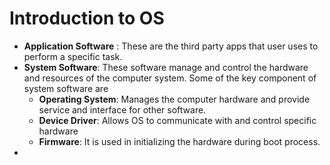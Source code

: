 # Introduction to OS
- **Application Software** : These are the third party apps that user uses to perform a specific task.
- **System Software**: These software manage and control the hardware and resources of the computer system. Some of the key component of system software are
	- **Operating System**: Manages the computer hardware and provide service and interface for other software.
	- **Device Driver**: Allows OS to communicate with and control specific hardware
	- **Firmware**: It is used in initializing the hardware during boot process.
- 